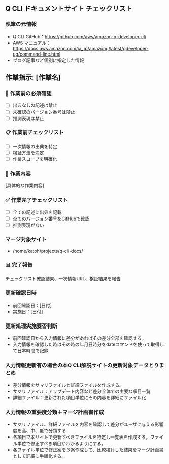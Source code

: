 ## Q CLI ドキュメントサイト チェックリスト

### 執筆の元情報

- Q CLI GitHub：https://github.com/aws/amazon-q-developer-cli
- AWS マニュアル：https://docs.aws.amazon.com/ja_jp/amazonq/latest/qdeveloper-ug/command-line.html
- ブログ記事など個別に指定した情報

## 作業指示: [作業名]

### 🚫 作業前の必須確認
- [ ] 出典なしの記述は禁止
- [ ] 未確認のバージョン番号は禁止
- [ ] 推測表現は禁止

### 📋 作業前チェックリスト
- [ ] 一次情報の出典を特定
- [ ] 検証方法を決定
- [ ] 作業スコープを明確化

### 🎯 作業内容
[具体的な作業内容]

### ✅ 作業完了チェックリスト
- [ ] 全ての記述に出典を記載
- [ ] 全てのバージョン番号をGitHubで確認
- [ ] 推測表現がない

### マージ対象サイト

- /home/katoh/projects/q-cli-docs/

### 📊 完了報告
チェックリスト確認結果、一次情報URL、検証結果を報告

### 更新確認日時

- 前回確認日：[日付]
- 実施日：[日付]

### 更新処理実施要否判断

- 前回確認日から入力情報に差分があればその差分全部を確認する。
- 入力情報を確認した時はその時の年月日時分をdateコマンドを使って取得して日本時間で記録

### 入力情報更新有の場合の本Q CLI解説サイトの更新対象データとりまとめ

- 差分情報をサマリファイルと詳細ファイルを作成する。
- サマリファイル：アップデート内容など差分全体での主要な項目一覧
- 詳細ファイル：更新された項目単位にその内容を詳細にファイル化

### 入力情報の重要度分類＋マージ計画書作成

- サマリファイル、詳細ファイルを内容を確認して差分がユーザに与える影響度を高、中、低で分類する
- 各項目で本サイトで更新すべきファイルを特定し一覧表を作成する。ファイル単位で修正すべき項目がわかるようにする。
- 各ファイル単位で修正案を３案作成して、比較検討した結果をマージ計画書として詳細に手順化する。

